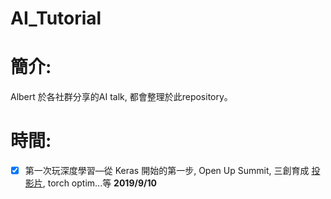 # AI_Tutorial


# 

# 簡介:
Albert 於各社群分享的AI talk, 都會整理於此repository。

# 時間:
+ [X] 第一次玩深度學習—從 Keras 開始的第一步, Open Up Summit, 三創育成 [投影片][1], torch optim...等 **2019/9/10**


[1]:https://drive.google.com/open?id=1EdyHXzxjk3WE4mi8vws9JTzTo5QnGQQy
